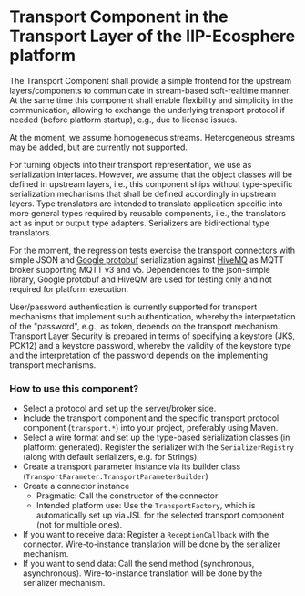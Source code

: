 # Transport Component in the Transport Layer of the IIP-Ecosphere platform

The Transport Component shall provide a simple frontend for the upstream layers/components to communicate in 
stream-based soft-realtime manner. At the same time this component shall enable flexibility and simplicity in the 
communication, allowing to exchange the underlying transport protocol if needed (before platform startup), e.g., due 
to license issues. 

At the moment, we assume homogeneous streams. Heterogeneous streams may be added, but are currently not supported.

For turning objects into their transport representation, we use as serialization interfaces. However, we assume that
the object classes will be defined in upstream layers, i.e., this component ships without type-specific serialization 
mechanisms that shall be defined accordingly in upstream layers. Type translators are intended to translate application
specific into more general types required by reusable components, i.e., the translators act as input or output type 
adapters. Serializers are bidirectional type translators.

For the moment, the regression tests exercise the transport connectors with simple JSON and [Google protobuf](https://developers.google.com/protocol-buffers) serialization against [HiveMQ](https://www.hivemq.com) as MQTT broker 
supporting MQTT v3 and v5. Dependencies to the json-simple library, Google protobuf and HiveQM are used for testing 
only and not required for platform execution.

User/password authentication is currently supported for transport mechanisms that implement such authentication, whereby
the interpretation of the "password", e.g., as token, depends on the transport mechanism. Transport Layer Security is
prepared in terms of specifying a keystore (JKS, PCK12) and a keystore password, whereby the validity of the keystore type and the interpretation of the password depends on the implementing transport mechanisms.

### How to use this component?

* Select a protocol and set up the server/broker side.
* Include the transport component and the specific transport protocol component (`transport.*`) into your project, preferably using Maven.
* Select a wire format and set up the type-based serialization classes (in platform: generated). Register the serializer with the `SerializerRegistry` (along with default serializers, e.g. for Strings).
* Create a transport parameter instance via its builder class (`TransportParameter.TransportParameterBuilder`)
* Create a connector instance
    * Pragmatic: Call the constructor of the connector
    * Intended platform use: Use the `TransportFactory`, which is automatically set up via JSL for the selected transport component (not for multiple ones).
* If you want to receive data: Register a `ReceptionCallback` with the connector. Wire-to-instance translation will be done by the serializer mechanism.
* If you want to send data: Call the send method (synchronous, asynchronous). Wire-to-instance translation will be done by the serializer mechanism.
